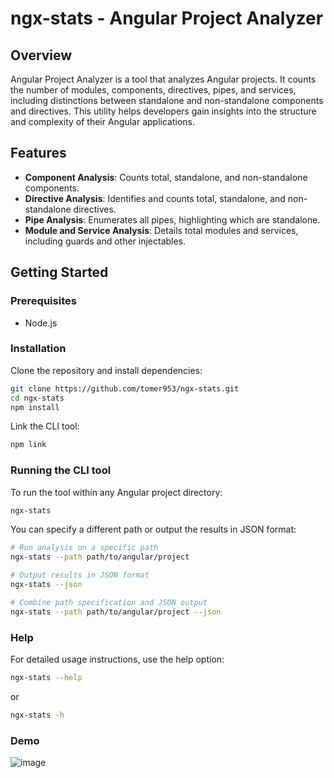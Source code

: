 # ngx-stats - Angular Project Analyzer

## Overview

Angular Project Analyzer is a tool that analyzes Angular projects. It counts the number of modules, components, directives, pipes, and services, including distinctions between standalone and non-standalone components and directives. This utility helps developers gain insights into the structure and complexity of their Angular applications.

## Features

- **Component Analysis**: Counts total, standalone, and non-standalone components.
- **Directive Analysis**: Identifies and counts total, standalone, and non-standalone directives.
- **Pipe Analysis**: Enumerates all pipes, highlighting which are standalone.
- **Module and Service Analysis**: Details total modules and services, including guards and other injectables.

## Getting Started

### Prerequisites

- Node.js

### Installation

Clone the repository and install dependencies:

```bash
git clone https://github.com/tomer953/ngx-stats.git
cd ngx-stats
npm install
```

Link the CLI tool:
```bash
npm link
```

### Running the CLI tool

To run the tool within any Angular project directory:
```bash
ngx-stats
```

You can specify a different path or output the results in JSON format:
```bash
# Run analysis on a specific path
ngx-stats --path path/to/angular/project

# Output results in JSON format
ngx-stats --json

# Combine path specification and JSON output
ngx-stats --path path/to/angular/project --json
```

### Help

For detailed usage instructions, use the help option:
```bash
ngx-stats --help
```

or

```bash
ngx-stats -h
```

### Demo

![image](https://github.com/tomer953/ngx-stats/assets/1807493/04518537-9560-4c3b-ae6f-d5a7de42b8de)
